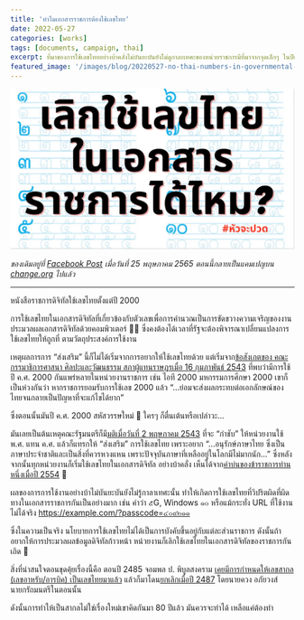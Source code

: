```yaml
---
title: 'ทำไมเอกสารราชการต้องใช้เลขไทย'
date: 2022-05-27
categories: [works]
tags: [documents, campaign, thai]
excerpt: ที่มาของการใช้เลขไทยอย่างบ้าคลั่งไม่บันยะบันยังไม่ดูกาละเทศะของหน่วยราชการมีที่มาจากจุดเล็กๆ ในปีเดียวกับ Y2K
featured_image: '/images/blog/20220527-no-thai-numbers-in-governmental-documents-main-cover.webp'
---
```


![Thai numbers from 0 to 9](/images/blog/20220527-no-thai-numbers-in-governmental-documents-content-cover.webp)

_ของเดิมอยู่ที่ [Facebook Post][-1] เมื่อวันที่ 25 พฤษภาคม 2565 ตอนนี้กลายเป็นแคมเปญบน [change.org][0] ไปแล้ว_

***

หนังสือราชการดิจิทัลใช้เลขไทยตั้งแต่ปี 2000

การใช้เลขไทยในเอกสารดิจิทัลที่เกี่ยวข้องกับตัวเลขเพื่อการคำนวณเป็นการขัดขวางความเจริญของงานประมวลผลเอกสารดิจิทัลด้วยคอมพิวเตอร์ 🧑‍💻 ซึ่งคงต้องได้เวลาที่รัฐจะต้องพิจารณาเปลี่ยนแปลงการใช้เลขไทยให้ถูกที่ ตามวัตถุประสงค์การใช้งาน

เหตุผลการการ “ส่งเสริม” นี้ก็ไม่ได้เริ่มจากการอยากให้ใช้เลขไทยด้วย แต่เริ่มจาก[ข้อสังเกตของ คณะกรรมาธิการศาสนา ศิลปะและวัฒนธรรม สภาผู้แทนราษฎรเมื่อ 16 กุมภาพันธ์ 2543][1] ที่พบว่ามีการใช้ปี ค.ศ. 2000 กันแพร่หลายในหน่วยงานราชการ เช่น ไอที 2000  มหกรรมการศีกษา 2000 เขาก็เป็นห่วงกันว่า หากราชการยอมรับการใช้เลข 2000 แล้ว “...ย่อมจะส่งผลกระทบต่อเอกลักษณ์ของไทยจนกลายเป็นปัญหาที่จะแก้ไขได้ยาก”

ซึ่งตอนนั้นมันปี ค.ศ. 2000 สหัสวรรษใหม่ 🎇 ใครๆ ก็ตื่นเต้นหรือเปล่าวะ...

มันเลยเป็นต้นเหตุคณะรัฐมนตรีก็มี[มติเมื่อวันที่ 2 พฤษภาคม 2543][2] ที่จะ “กำชับ” ให้หน่วยงานใช้ พ.ศ. แทน ค.ศ. แล้วก็แทรกให้ “ส่งเสริม” การใช้เลขไทย เพราะอยาก “...อนุรักษ์ภาษาไทย ซึ่งเป็นภาษาประจำชาติและเป็นสิ่งที่ควรหวงแหน เพราะปัจจุบันภาษาที่เหลืออยู่ในโลกมีไม่มากนัก...” ซึ่งหลังจากนั้นทุกหน่วยงานก็เริ่มใช้เลขไทยในเอกสารดิจิทัล อย่างบ้าคลั่ง เห็นได้จาก[คำบ่นของข้าราชการท่านหนึ่งเมื่อปี 2554][3] 🤷

ผลของการการใช้งานอย่างบ้าไม่บันยะบันยังไม่รู้กาลาเทศะนั้น ทำให้เกิดการใช้เลขไทยที่วิปริตผิดที่ผิดทางในเอกสารราชการกันเป็นอย่างมาก เช่น คำว่า ๕G, Windows ๑๐ หรือแม้กระทั่ง URL ที่ใช้งานไม่ได้จริง https://example.com/?passcode=๔๐๙๒๑๑

ซึ่งในความเป็นจริง นโยบายการใช้เลขไทยไม่ได้เป็นการบังคับขึ้นอยู่กับแต่ละส่วนราชการ ดังนั้นถ้าอยากให้การประมวลผลข้อมูลดิจิทัลก้าวหน้า หน่วยงานก็เลิกใช้เลขไทยในเอกสารดิจิทัลของราชการกันเถิด 🙇

สิ่งที่น่าสนใจตอนขุดคุ้ยเรื่องนี้คือ ตอนปี 2485 จอมพล ป. พิบูลสงคราม [เคยมีการกำหนดให้เลขสากล (เลขอาหรับ/อารบิค) เป็นเลขไทยมาแล้ว][4] แล้วก็มาโดน[ยกเลิกเมื่อปี 2487][5] โดยนายควง อภัยวงส์ นายกรัถมนตรีในตอนนั้น

ดังนั้นการทำให้เป็นสากลไม่ใช่เรื่องใหม่เขาคิดกันมา 80 ปีแล้ว มันควรจะทำได้ เหลือแค่ต้องทำ

[-1]: https://chng.it/wrtLByW5
[0]: https://www.facebook.com/patipat/posts/10158451353716791
[1]: https://resolution.soc.go.th/PDF_UPLOAD/2543/1367385.pdf
[2]: https://resolution.soc.go.th/PDF_UPLOAD/2543/1367381.pdf
[3]: https://web.archive.org/...//www.opm.go.th/opminter/webbrd/
[4]: http://www.ratchakitcha.soc.go.th/.../2485/D/073/2905.PDF
[5]: http://www.ratchakitcha.soc.go.th/.../2487/A/068/1042.PDF